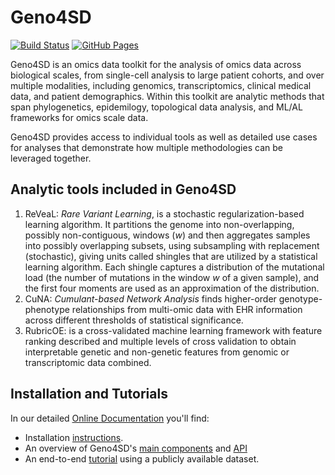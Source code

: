 # Geno4SD


[![Build Status](https://travis.ibm.com/ComputationalGenomics/Geno4SD.svg?token=8XHVVZSCStEbEBxrmvno&branch=main)](https://travis.ibm.com/ComputationalGenomics/Geno4SD)
[![GitHub Pages](https://img.shields.io/badge/docs-sphinx-blue)](https://pages.github.com/ComputationalGenomics/Geno4SD/)


Geno4SD is an omics data toolkit for the analysis of omics data across biological scales, from single-cell analysis to large patient cohorts, and over multiple modalities, including genomics, transcriptomics, clinical medical data, and patient demographics. Within this toolkit are analytic methods that span phylogenetics, epidemilogy, topological data analysis, and ML/AL frameworks for omics scale data.

Geno4SD provides access to individual tools as well as detailed use cases for analyses that demonstrate how multiple methodologies can be leveraged together.


## Analytic tools included in Geno4SD

1. ReVeaL: _Rare Variant Learning_, is a stochastic regularization-based learning algorithm. It partitions the genome into non-overlapping, possibly non-contiguous, windows (_w_) and then aggregates samples into possibly overlapping subsets, using subsampling with replacement (stochastic), giving units called shingles that are utilized by a statistical learning algorithm. Each shingle captures a distribution of the mutational load (the number of mutations in the window _w_ of a given sample), and the first four moments are used as an approximation of the distribution.
2. CuNA:  _Cumulant-based Network Analysis_ finds higher-order genotype-phenotype relationships from multi-omic data with EHR information across different thresholds of statistical significance.
3. RubricOE: is a cross-validated  machine learning framework with feature ranking described and multiple levels of cross validation to obtain interpretable genetic and non-genetic features from genomic or transcriptomic data combined.


## Installation and Tutorials
In our detailed [Online Documentation](https://pages.github.com/ComputationalGenomics/Geno4SD/) you'll find:
* Installation [instructions]().  
* An overview of Geno4SD's [main components]() and [API]()
* An end-to-end [tutorial]() using a publicly available dataset.

